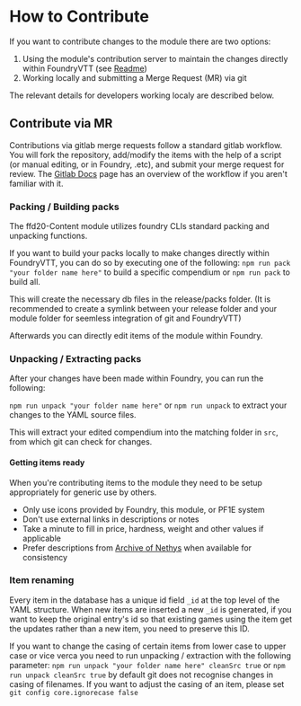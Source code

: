 # How to Contribute

If you want to contribute changes to the module there are two options:

1. Using the module's contribution server to maintain the changes directly within FoundryVTT (see [Readme](https://gitlab.com/foundryvtt_pathfinder1e/pf1-content/-/blob/main/README.md?ref_type=heads#how-to-contribute))
2. Working locally and submitting a Merge Request (MR) via git

The relevant details for developers working localy are described below.

## Contribute via MR

Contributions via gitlab merge requests follow a standard gitlab workflow. You will fork the repository, add/modify the items with the help of a script (or manual editing, or in Foundry, .etc), and submit your merge request for review. The [Gitlab Docs](https://docs.gitlab.com/ee/user/project/merge_requests/) page has an overview of the workflow if you aren't familiar with it.

### Packing / Building packs

The ffd20-Content module utilizes foundry CLIs standard packing and unpacking functions.

If you want to build your packs locally to make changes directly within FoundryVTT, you can do so by executing one of the following:
`npm run pack "your folder name here"` to build a specific compendium or
`npm run pack` to build all.

This will create the necessary db files in the release/packs folder.
(It is recommended to create a symlink between your release folder and your module folder for seemless integration of git and FoundryVTT)

Afterwards you can directly edit items of the module within Foundry.

### Unpacking / Extracting packs

After your changes have been made within Foundry, you can run the following:

`npm run unpack "your folder name here"` or `npm run unpack` to extract your changes to the YAML source files.

This will extract your edited compendium into the matching folder in `src`, from which git can check for changes.

#### Getting items ready

When you're contributing items to the module they need to be setup appropriately for generic use by others.

- Only use icons provided by Foundry, this module, or PF1E system
- Don't use external links in descriptions or notes
- Take a minute to fill in price, hardness, weight and other values if applicable
- Prefer descriptions from [Archive of Nethys](https://aonprd.com/) when available for consistency

### Item renaming

Every item in the database has a unique id field `_id` at the top level of the YAML structure. When new items are inserted a new `_id` is generated, if you want to keep the original entry's id so that existing games using the item get the updates rather than a new item, you need to preserve this ID.

If you want to change the casing of certain items from lower case to upper case or vice verca you need to run unpacking / extraction with the following parameter:
`npm run unpack "your folder name here" cleanSrc true` or `npm run unpack cleanSrc true`
by default git does not recognise changes in casing of filenames. If you want to adjust the casing of an item, please set `git config core.ignorecase false`
